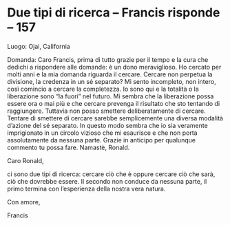 # Due tipi di ricerca  – Francis risponde – 157



Luogo: Ojai, California

Domanda: Caro Francis, prima di tutto grazie per il tempo e la cura che dedichi a rispondere alle domande: &egrave; un dono meraviglioso. Ho cercato per molti anni e la mia domanda riguarda il cercare. Cercare non perpetua la divisione, la credenza in un s&eacute; separato? Mi sento incompleto, non intero, cos&igrave; comincio a cercare la completezza. Io sono qui e la totalit&agrave; o la liberazione sono &ldquo;la fuori&rdquo; nel futuro. Mi sembra che la liberazione possa essere ora o mai pi&ugrave; e che cercare prevenga il risultato che sto tentando di raggiungere. Tuttavia non posso smettere deliberatamente di cercare. Tentare di smettere di cercare sarebbe semplicemente una diversa modalit&agrave; d&rsquo;azione del s&eacute; separato. In questo modo sembra che io sia veramente imprigionato in un circolo vizioso che mi esaurisce e che non porta assolutamente da nessuna parte. Grazie in anticipo per qualunque commento tu possa fare. Namast&egrave;, Ronald.

Caro Ronald,

ci sono due tipi di ricerca: cercare ci&ograve; che &egrave; oppure cercare ci&ograve; che sar&agrave;, ci&ograve; che dovrebbe essere. Il secondo non conduce da nessuna parte, il primo termina con l&rsquo;esperienza della nostra vera natura.

Con amore,

Francis




&nbsp;




